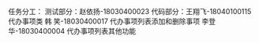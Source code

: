 任务分工：
测试部分：赵依扬-18030400023
代码部分：王翔飞-18040100115  代办事项类
         韩  笑-18030400017  代办事项列表添加和删除事项
         李登华-18030400004  代办事项列表其他功能